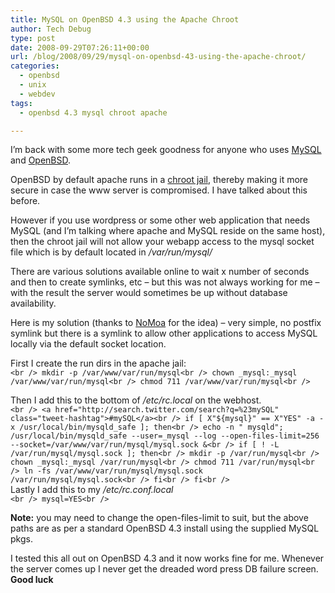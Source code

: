 ```yaml
---
title: MySQL on OpenBSD 4.3 using the Apache Chroot
author: Tech Debug
type: post
date: 2008-09-29T07:26:11+00:00
url: /blog/2008/09/29/mysql-on-openbsd-43-using-the-apache-chroot/
categories:
  - openbsd
  - unix
  - webdev
tags:
  - openbsd 4.3 mysql chroot apache

---
```

I&#8217;m back with some more tech geek goodness for anyone who uses [MySQL][1] and [OpenBSD][2].

OpenBSD by default apache runs in a [chroot jail][3], thereby making it more secure in case the www server is compromised. I have talked about this before.

However if you use wordpress or some other web application that needs MySQL (and I&#8217;m talking where apache and MySQL reside on the same host), then the chroot jail will not allow your webapp access to the mysql socket file which is by default located in _/var/run/mysql/_

There are various solutions available online to wait x number of seconds and then to create symlinks, etc &#8211; but this was not always working for me &#8211; with the result the server would sometimes be up without database availability.

Here is my solution (thanks to [NoMoa][4] for the idea) &#8211; very simple, no postfix symlink but there is a symlink to allow other applications to access MySQL locally via the default socket location.

First I create the run dirs in the apache jail:  
`<br />
mkdir -p /var/www/var/run/mysql<br />
chown _mysql:_mysql /var/www/var/run/mysql<br />
chmod 711 /var/www/var/run/mysql<br />
` 

Then I add this to the bottom of _/etc/rc.local_ on the webhost.  
`<br />
<a href="http://search.twitter.com/search?q=%23mySQL" class="tweet-hashtag">#mySQL</a><br />
if [ X"${mysql}" == X"YES" -a -x /usr/local/bin/mysqld_safe ]; then<br />
        echo -n " mysqld"; /usr/local/bin/mysqld_safe --user=_mysql --log --open-files-limit=256 --socket=/var/www/var/run/mysql/mysql.sock &<br />
        if [ ! -L /var/run/mysql/mysql.sock ]; then<br />
                mkdir -p /var/run/mysql<br />
                chown _mysql:_mysql /var/run/mysql<br />
                chmod 711 /var/run/mysql<br />
                ln -fs /var/www/var/run/mysql/mysql.sock /var/run/mysql/mysql.sock<br />
        fi<br />
fi<br />
`  
Lastly I add this to my _/etc/rc.conf.local_  
`<br />
mysql=YES<br />
` 

**Note:** you may need to change the open-files-limit to suit, but the above paths are as per a standard OpenBSD 4.3 install using the supplied MySQL pkgs.

I tested this all out on OpenBSD 4.3 and it now works fine for me. Whenever the server comes up I never get the dreaded word press DB failure screen. **Good luck**

 [1]: http://www.sun.com/software/products/mysql/
 [2]: http://www.openbsd.org
 [3]: http://en.wikipedia.org/wiki/Chroot
 [4]: http://nomoa.com/bsd/mysql.htm